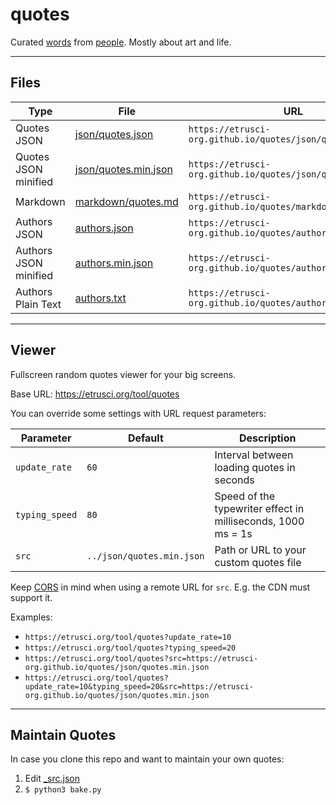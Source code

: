 # quotes

Curated [words](./markdown/quotes.md) from [people](./authors.txt). Mostly about art and life.

---

## Files

|Type                   | File                                           | URL                                                         |
|-----------------------|------------------------------------------------|-------------------------------------------------------------|
| Quotes JSON           | [json/quotes.json](./json/quotes.json)         | `https://etrusci-org.github.io/quotes/json/quotes.json`     |
| Quotes JSON minified  | [json/quotes.min.json](./json/quotes.min.json) | `https://etrusci-org.github.io/quotes/json/quotes.min.json` |
| Markdown              | [markdown/quotes.md](./markdown/quotes.md)     | `https://etrusci-org.github.io/quotes/markdown/quotes.md`   |
| Authors JSON          | [authors.json](./authors.json)                 | `https://etrusci-org.github.io/quotes/authors.json`         |
| Authors JSON minified | [authors.min.json](./authors.min.json)         | `https://etrusci-org.github.io/quotes/authors.min.json`     |
| Authors Plain Text    | [authors.txt](./authors.txt)                   | `https://etrusci-org.github.io/quotes/authors.txt`          |

---

## Viewer

Fullscreen random quotes viewer for your big screens.

Base URL: <https://etrusci.org/tool/quotes>

You can override some settings with URL request parameters:

| Parameter      | Default                   | Description                                                  |
|----------------|---------------------------|--------------------------------------------------------------|
| `update_rate`  | `60`                      | Interval between loading quotes in seconds                   |
| `typing_speed` | `80`                      | Speed of the typewriter effect in milliseconds, 1000 ms = 1s |
| `src`          | `../json/quotes.min.json` | Path or URL to your custom quotes file                       |

Keep [CORS](https://en.wikipedia.org/wiki/Cross-origin_resource_sharing) in mind when using a remote URL for `src`. E.g. the CDN must support it.

Examples:

- `https://etrusci.org/tool/quotes?update_rate=10`
- `https://etrusci.org/tool/quotes?typing_speed=20`
- `https://etrusci.org/tool/quotes?src=https://etrusci-org.github.io/quotes/json/quotes.min.json`
- `https://etrusci.org/tool/quotes?update_rate=10&typing_speed=20&src=https://etrusci-org.github.io/quotes/json/quotes.min.json`

---

## Maintain Quotes

In case you clone this repo and want to maintain your own quotes:

1. Edit [_src.json](./_src.json)
2. `$ python3 bake.py`
